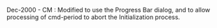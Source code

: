 Dec-2000 - CM : Modified to use the Progress Bar dialog, and to allow processing of cmd-period to abort the Initialization process.